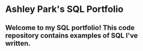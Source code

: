 # Ashley Park's SQL Portfolio

## Welcome to my SQL portfolio! This code repository contains examples of SQL I've written.
